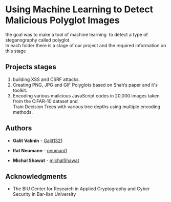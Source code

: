 # Using Machine Learning to Detect Malicious Polyglot Images


the goal was to make a tool of machine learning  to detect a type of steganography called polyglot.
<br /> In each folder there is a stage of our project and the required information on this stage

## Projects stages
1. building XSS and CSRF attacks.
2. Creating PNG, JPG and GIF Polyglots based on Shah’s paper and it's toolkit.
3. Encoding various malicious JavaScript codes in 20,000 images taken from the CIFAR-10 dataset and
<br /> Train Decision Trees with various tree depths using multiple encoding methods.



 ## Authors

* **Galit Vaknin** - [Galit1321](https://github.com/Galit1321)

* **Ifat Neumann** - [neumani1](https://github.com/neumani1)

* **Michal Shawat** - [michalShawat](https://github.com/michalShawat)

## Acknowledgments
* The BIU Center for Research in Applied Cryptography and Cyber Security in Bar-Ilan University
     
